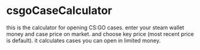 # csgoCaseCalculator
this is the calculator for opening CS:GO cases.
enter your steam wallet money and case price on market.
and choose key price (most recent price is default).
it calculates cases you can open in limited money.
